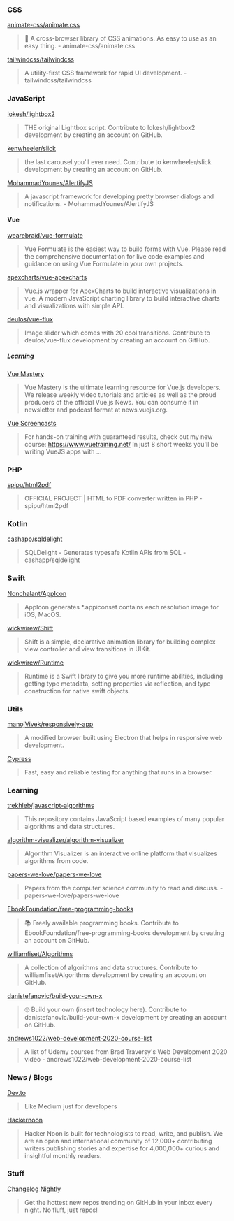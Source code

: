 ### CSS

[animate-css/animate.css](https://github.com/animate-css/animate.css)
> 🍿 A cross-browser library of CSS animations. As easy to use as an easy thing. - animate-css/animate.css

[tailwindcss/tailwindcss](https://github.com/tailwindcss/tailwindcss)
> A utility-first CSS framework for rapid UI development. - tailwindcss/tailwindcss

### JavaScript

[lokesh/lightbox2](https://github.com/lokesh/lightbox2)
> THE original Lightbox script. Contribute to lokesh/lightbox2 development by creating an account on GitHub.

[kenwheeler/slick](https://github.com/kenwheeler/slick/)
> the last carousel you'll ever need. Contribute to kenwheeler/slick development by creating an account on GitHub.

[MohammadYounes/AlertifyJS](https://github.com/MohammadYounes/AlertifyJS)
> A javascript framework for developing pretty browser dialogs and notifications. - MohammadYounes/AlertifyJS

#### Vue

[wearebraid/vue-formulate](https://github.com/wearebraid/vue-formulate)
> Vue Formulate is the easiest way to build forms with Vue. Please read the comprehensive documentation for live code examples and guidance on using Vue Formulate in your own projects.

[apexcharts/vue-apexcharts](https://github.com/apexcharts/vue-apexcharts)
> Vue.js wrapper for ApexCharts to build interactive visualizations in vue. A modern JavaScript charting library to build interactive charts and visualizations with simple API.

[deulos/vue-flux](https://github.com/deulos/vue-flux)
> Image slider which comes with 20 cool transitions. Contribute to deulos/vue-flux development by creating an account on GitHub.

##### Learning

[Vue Mastery](https://www.vuemastery.com)
> Vue Mastery is the ultimate learning resource for Vue.js developers. We release weekly video tutorials and articles as well as the proud producers of the official Vue.js News. You can consume it in newsletter and podcast format at news.vuejs.org.

[Vue Screencasts](https://www.youtube.com/channel/UCJasK7cAgRz1RGMJCoRLXXQ/)
> For hands-on training with guaranteed results, check out my new course: https://www.vuetraining.net/ In just 8 short weeks you'll be writing VueJS apps with ...

### PHP

[spipu/html2pdf](https://github.com/spipu/html2pdf)
> OFFICIAL PROJECT | HTML to PDF converter written in PHP - spipu/html2pdf

### Kotlin

[cashapp/sqldelight](https://github.com/cashapp/sqldelight)
> SQLDelight - Generates typesafe Kotlin APIs from SQL - cashapp/sqldelight

### Swift

[Nonchalant/AppIcon](https://github.com/Nonchalant/AppIcon)
> AppIcon generates *.appiconset contains each resolution image for iOS, MacOS.

[wickwirew/Shift](https://github.com/wickwirew/Shift)
> Shift is a simple, declarative animation library for building complex view controller and view transitions in UIKit.

[wickwirew/Runtime](https://github.com/wickwirew/Runtime)
> Runtime is a Swift library to give you more runtime abilities, including getting type metadata, setting properties via reflection, and type construction for native swift objects.

### Utils

[manojVivek/responsively-app](https://github.com/manojVivek/responsively-app)
> A modified browser built using Electron that helps in responsive web development.

[Cypress](https://github.com/cypress-io/cypress)
> Fast, easy and reliable testing for anything that runs in a browser.

### Learning

[trekhleb/javascript-algorithms](https://github.com/trekhleb/javascript-algorithms)
> This repository contains JavaScript based examples of many popular algorithms and data structures.

[algorithm-visualizer/algorithm-visualizer](https://github.com/algorithm-visualizer/algorithm-visualizer)
> Algorithm Visualizer is an interactive online platform that visualizes algorithms from code.

[papers-we-love/papers-we-love](https://github.com/papers-we-love/papers-we-love)
> Papers from the computer science community to read and discuss. - papers-we-love/papers-we-love

[EbookFoundation/free-programming-books](https://github.com/EbookFoundation/free-programming-books/blob/master/free-programming-books-de.md#latex)
> :books: Freely available programming books. Contribute to EbookFoundation/free-programming-books development by creating an account on GitHub.

[williamfiset/Algorithms](https://github.com/williamfiset/Algorithms)
> A collection of algorithms and data structures. Contribute to williamfiset/Algorithms development by creating an account on GitHub.

[danistefanovic/build-your-own-x](https://github.com/danistefanovic/build-your-own-x)
> 🤓 Build your own (insert technology here). Contribute to danistefanovic/build-your-own-x development by creating an account on GitHub.

[andrews1022/web-development-2020-course-list](https://github.com/andrews1022/web-development-2020-course-list)
> A list of Udemy courses from Brad Traversy's Web Development 2020 video - andrews1022/web-development-2020-course-list

### News / Blogs

[Dev.to](https://dev.to)
> Like Medium just for developers

[Hackernoon](https://hackernoon.com)
> Hacker Noon is built for technologists to read, write, and publish. We are an open and international community of 12,000+ contributing writers publishing stories and expertise for 4,000,000+ curious and insightful monthly readers. 

### Stuff

[Changelog Nightly](https://changelog.com/nightly)
> Get the hottest new repos trending on GitHub in your inbox every night. No fluff, just repos!